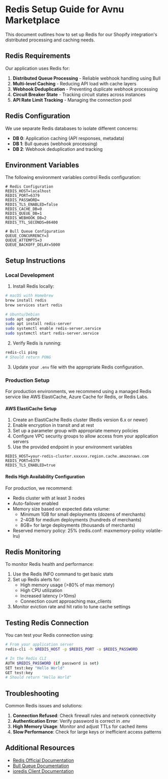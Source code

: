 # Redis Setup Guide for Avnu Marketplace

This document outlines how to set up Redis for our Shopify integration's distributed processing and caching needs.

## Redis Requirements

Our application uses Redis for:

1. **Distributed Queue Processing** - Reliable webhook handling using Bull
2. **Multi-level Caching** - Reducing API load with cache layers
3. **Webhook Deduplication** - Preventing duplicate webhook processing
4. **Circuit Breaker State** - Tracking circuit states across instances
5. **API Rate Limit Tracking** - Managing the connection pool

## Redis Configuration

We use separate Redis databases to isolate different concerns:

- **DB 0**: Application caching (API responses, metadata)
- **DB 1**: Bull queues (webhook processing)
- **DB 2**: Webhook deduplication and tracking

## Environment Variables

The following environment variables control Redis configuration:

```
# Redis Configuration
REDIS_HOST=localhost
REDIS_PORT=6379
REDIS_PASSWORD=
REDIS_TLS_ENABLED=false
REDIS_CACHE_DB=0
REDIS_QUEUE_DB=1
REDIS_WEBHOOK_DB=2
REDIS_TTL_SECONDS=86400

# Bull Queue Configuration
QUEUE_CONCURRENCY=3
QUEUE_ATTEMPTS=3
QUEUE_BACKOFF_DELAY=5000
```

## Setup Instructions

### Local Development

1. Install Redis locally:

```bash
# macOS with Homebrew
brew install redis
brew services start redis

# Ubuntu/Debian
sudo apt update
sudo apt install redis-server
sudo systemctl enable redis-server.service
sudo systemctl start redis-server.service
```

2. Verify Redis is running:

```bash
redis-cli ping
# Should return PONG
```

3. Update your `.env` file with the appropriate Redis configuration.

### Production Setup

For production environments, we recommend using a managed Redis service like AWS ElastiCache, Azure Cache for Redis, or Redis Labs.

#### AWS ElastiCache Setup

1. Create an ElastiCache Redis cluster (Redis version 6.x or newer)
2. Enable encryption in transit and at rest
3. Set up a parameter group with appropriate memory policies
4. Configure VPC security groups to allow access from your application servers
5. Use the provided endpoint in your environment variables

```
REDIS_HOST=your-redis-cluster.xxxxxx.region.cache.amazonaws.com
REDIS_PORT=6379
REDIS_TLS_ENABLED=true
```

#### Redis High Availability Configuration

For production, we recommend:

- Redis cluster with at least 3 nodes
- Auto-failover enabled
- Memory size based on expected data volume:
  - Minimum 1GB for small deployments (dozens of merchants)
  - 2-4GB for medium deployments (hundreds of merchants)
  - 8GB+ for large deployments (thousands of merchants)
- Reserved memory policy: 25% (redis.conf: maxmemory-policy volatile-lru)

## Redis Monitoring

To monitor Redis health and performance:

1. Use the Redis INFO command to get basic stats
2. Set up Redis alerts for:
   - High memory usage (>80% of max memory)
   - High CPU utilization
   - Increased latency (>10ms)
   - Connection count approaching max_clients
3. Monitor eviction rate and hit ratio to tune cache settings

## Testing Redis Connection

You can test your Redis connection using:

```bash
# From your application server
redis-cli -h $REDIS_HOST -p $REDIS_PORT -a $REDIS_PASSWORD

# In the Redis CLI
AUTH $REDIS_PASSWORD (if password is set)
SET test:key "Hello World"
GET test:key
# Should return "Hello World"
```

## Troubleshooting

Common Redis issues and solutions:

1. **Connection Refused**: Check firewall rules and network connectivity
2. **Authentication Error**: Verify password is correct in .env
3. **High Memory Usage**: Monitor and adjust TTLs for cached items
4. **Slow Performance**: Check for large keys or inefficient access patterns

## Additional Resources

- [Redis Official Documentation](https://redis.io/documentation)
- [Bull Queue Documentation](https://github.com/OptimalBits/bull/blob/master/REFERENCE.md)
- [ioredis Client Documentation](https://github.com/luin/ioredis)
